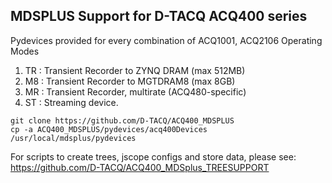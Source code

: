 ## MDSPLUS Support for D-TACQ ACQ400 series

Pydevices provided for every combination of ACQ1001, ACQ2106
Operating Modes
1. TR : Transient Recorder to ZYNQ DRAM (max 512MB)
2. M8 : Transient Recorder to MGTDRAM8 (max 8GB)
3. MR : Transient Recorder, multirate (ACQ480-specific)
4. ST : Streaming device.

```
git clone https://github.com/D-TACQ/ACQ400_MDSPLUS
cp -a ACQ400_MDSPLUS/pydevices/acq400Devices /usr/local/mdsplus/pydevices
```

For scripts to create trees, jscope configs and store data, please see:
https://github.com/D-TACQ/ACQ400_MDSplus_TREESUPPORT



